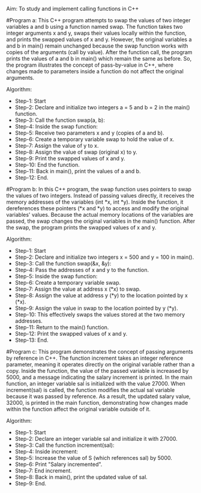 Aim: To study and implement calling functions in C++

#Program a: This C++ program attempts to swap the values of two integer variables a and b using a function named swap. The function takes two integer arguments x and y, swaps their values locally within the function, and prints the swapped values of x and y. However, the original variables a and b in main() remain unchanged because the swap function works with copies of the arguments (call by value). After the function call, the program prints the values of a and b in main() which remain the same as before. So, the program illustrates the concept of pass-by-value in C++, where changes made to parameters inside a function do not affect the original arguments.

Algorithm:

- Step-1: Start
- Step-2: Declare and initialize two integers a = 5 and b = 2 in the main() function.
- Step-3: Call the function swap(a, b):
- Step-4: Inside the swap function:
- Step-5: Receive two parameters x and y (copies of a and b).
- Step-6: Create a temporary variable swap to hold the value of x.
- Step-7: Assign the value of y to x.
- Step-8: Assign the value of swap (original x) to y.
- Step-9: Print the swapped values of x and y.
- Step-10: End the function.
- Step-11: Back in main(), print the values of a and b.
- Step-12: End.

#Program b: In this C++ program, the swap function uses pointers to swap the values of two integers. Instead of passing values directly, it receives the memory addresses of the variables (int *x, int *y). Inside the function, it dereferences these pointers (*x and *y) to access and modify the original variables' values. Because the actual memory locations of the variables are passed, the swap changes the original variables in the main() function. After the swap, the program prints the swapped values of x and y.

Algorithm:
  
- Step-1: Start
- Step-2: Declare and initialize two integers x = 500 and y = 100 in main().
- Step-3: Call the function swap(&x, &y):
- Step-4: Pass the addresses of x and y to the function.
- Step-5: Inside the swap function:
- Step-6: Create a temporary variable swap.
- Step-7: Assign the value at address x (*x) to swap.
- Step-8: Assign the value at address y (*y) to the location pointed by x (*x).
- Step-9: Assign the value in swap to the location pointed by y (*y).
- Step-10: This effectively swaps the values stored at the two memory addresses.
- Step-11: Return to the main() function.
- Step-12: Print the swapped values of x and y.
- Step-13: End.

#Program c: This program demonstrates the concept of passing arguments by reference in C++. The function increment takes an integer reference parameter, meaning it operates directly on the original variable rather than a copy. Inside the function, the value of the passed variable is increased by 5000, and a message indicating the salary increment is printed. In the main function, an integer variable sal is initialized with the value 27000. When increment(sal) is called, the function modifies the actual sal variable because it was passed by reference. As a result, the updated salary value, 32000, is printed in the main function, demonstrating how changes made within the function affect the original variable outside of it.

Algorithm:

- Step-1: Start 
- Step-2: Declare an integer variable sal and initialize it with 27000.
- Step-3: Call the function increment(sal):
- Step-4: Inside increment:
- Step-5: Increase the value of S (which references sal) by 5000.
- Step-6: Print "Salary incremented".
- Step-7: End increment.
- Step-8: Back in main(), print the updated value of sal.
- Step-9: End.
 
